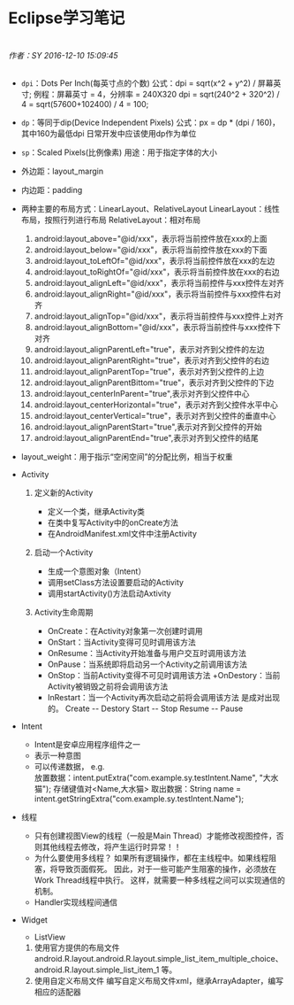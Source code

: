 # Eclipse学习笔记

#
*作者：SY*
*2016-12-10 15:09:45*
##

+ `dpi`：Dots Per Inch(每英寸点的个数)
	公式：dpi = sqrt(x^2 + y^2) / 屏幕英寸;
	例程：屏幕英寸 = 4，分辨率 = 240X320
			dpi = sqrt(240^2 + 320^2) / 4 = sqrt(57600+102400) / 4 = 100;

+ `dp`：等同于dip(Device Independent Pixels)
	公式：px = dp * (dpi / 160)，其中160为最低dpi
	日常开发中应该使用dp作为单位
		
+ `sp`：Scaled Pixels(比例像素)
	用途：用于指定字体的大小
		
+ 外边距：layout_margin

+ 内边距：padding	

+ 两种主要的布局方式：LinearLayout、RelativeLayout
	LinearLayout：线性布局，按照行列进行布局
	RelativeLayout：相对布局
	1. android:layout_above="@id/xxx"，表示将当前控件放在xxx的上面
	2. android:layout_below="@id/xxx"，表示将当前控件放在xxx的下面
	3. android:layout_toLeftOf="@id/xxx"，表示将当前控件放在xxx的左边
	4. android:layout_toRightOf="@id/xxx"，表示将当前控件放在xxx的右边
	5. android:layout_alignLeft="@id/xxx"，表示将当前控件与xxx控件左对齐
	6. android:layout_alignRight="@id/xxx"，表示将当前控件与xxx控件右对齐
	7. android:layout_alignTop="@id/xxx"，表示将当前控件与xxx控件上对齐
	8. android:layout_alignBottom="@id/xxx"，表示将当前控件与xxx控件下对齐
	9. android:layout_alignParentLeft="true"，表示对齐到父控件的左边
	10. android:layout_alignParentRight="true"，表示对齐到父控件的右边
	11. android:layout_alignParentTop="true"，表示对齐到父控件的上边
	12. android:layout_alignParentBittom="true"，表示对齐到父控件的下边
	13. android:layout_centerInParent="true",表示对齐到父控件中心
	14. android:layout_centerHorizontal="true"，表示对齐到父控件水平中心
	15. android:layout_centerVertical="true"，表示对齐到父控件的垂直中心
	16. android:layout_alignParentStart="true",表示对齐到父控件的开始
	17. android:layout_alignParentEnd="true",表示对齐到父控件的结尾
	
+ layout_weight：用于指示“空闲空间”的分配比例，相当于权重

+ Activity
	1. 定义新的Activity
		+ 定义一个类，继承Activity类
		+ 在类中复写Activity中的onCreate方法
		+ 在AndroidManifest.xml文件中注册Activity
	
	2. 启动一个Activity
		+ 生成一个意图对象（Intent）
		+ 调用setClass方法设置要启动的Activity
		+ 调用startActivity()方法启动Axtivity
	
	3. Activity生命周期
		+ OnCreate：在Activity对象第一次创建时调用
		+ OnStart：当Activity变得可见时调用该方法
		+ OnResume：当Activity开始准备与用户交互时调用该方法
		+ OnPause：当系统即将启动另一个Activity之前调用该方法
		+ OnStop：当前Activity变得不可见时调用该方法
		+OnDestory：当前Activity被销毁之前将会调用该方法
		+ InRestart：当一个Activity再次启动之前将会调用该方法
		是成对出现的。 Create -- Destory Start -- Stop Resume -- Pause

+ Intent
	+ Intent是安卓应用程序组件之一
	+ 表示一种意图
	+ 可以传递数据，
	e.g.  
		放置数据：intent.putExtra("com.example.sy.testIntent.Name", "大水猫"); 存储键值对<Name,大水猫>
		取出数据：String name = intent.getStringExtra("com.example.sy.testIntent.Name");
			
+ 线程
	+ 只有创建视图View的线程（一般是Main Thread）才能修改视图控件，否则其他线程去修改，将产生运行时异常！！
	+ 为什么要使用多线程？
	如果所有逻辑操作，都在主线程中。如果线程阻塞，将导致页面假死。
	因此，对于一些可能产生阻塞的操作，必须放在Work Thread线程中执行。
	这样，就需要一种多线程之间可以实现通信的机制。
	+ Handler实现线程间通信
			
+ Widget	
	+ ListView
	1. 使用官方提供的布局文件		android.R.layout.android.R.layout.simple_list_item_multiple_choice、android.R.layout.simple_list_item_1 等。
	2. 使用自定义布局文件
		编写自定义布局文件xml，继承ArrayAdapter，编写相应的适配器